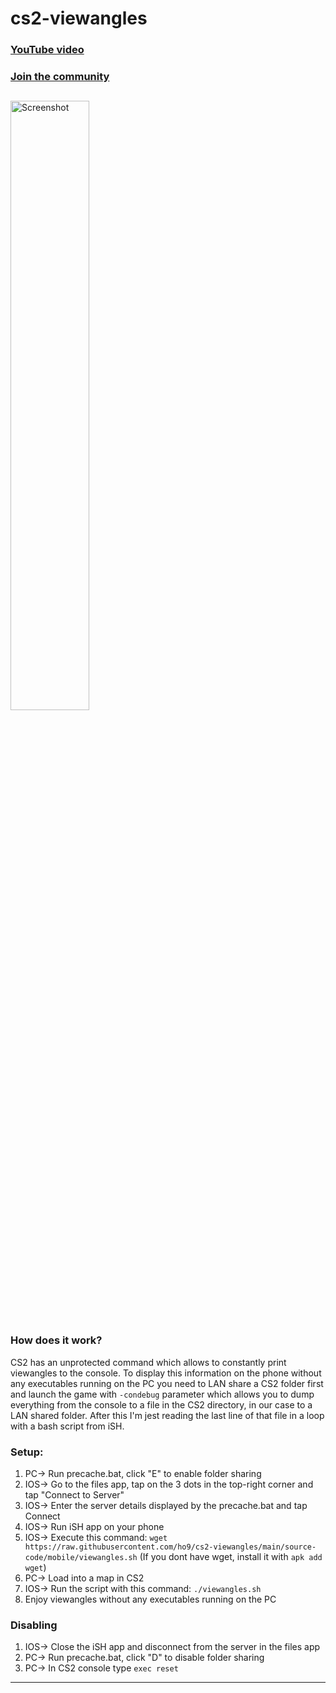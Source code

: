 # cs2-viewangles

### [YouTube video](https://youtu.be)
### [Join the community](https://t.me/precache)

## 
<img src="#" alt="Screenshot" style="width: 50%">

### How does it work?
CS2 has an unprotected command which allows to constantly print viewangles to the console. To display this information on the phone without any executables running on the PC you need to LAN share a CS2 folder first and launch the game with `-condebug` parameter which allows you to dump everything from the console to a file in the CS2 directory, in our case to a LAN shared folder. After this I'm jest reading the last line of that file in a loop with a bash script from iSH.

### Setup:
1. PC-> Run precache.bat, click "E" to enable folder sharing
2. IOS-> Go to the files app, tap on the 3 dots in the top-right corner and tap "Connect to Server"
3. IOS-> Enter the server details displayed by the precache.bat and tap Connect
4. IOS-> Run iSH app on your phone
5. IOS-> Execute this command: `wget https://raw.githubusercontent.com/ho9/cs2-viewangles/main/source-code/mobile/viewangles.sh` (If you dont have wget, install it with `apk add wget`)
6. PC-> Load into a map in CS2
7. IOS-> Run the script with this command: `./viewangles.sh`
8. Enjoy viewangles without any executables running on the PC
   
### Disabling
1. IOS-> Close the iSH app and disconnect from the server in the files app
2. PC-> Run precache.bat, click "D" to disable folder sharing
3. PC-> In CS2 console type `exec reset`
<hr>
